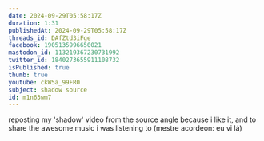 ```yaml
---
date: 2024-09-29T05:58:17Z
duration: 1:31
publishedAt: 2024-09-29T05:58:17Z
threads_id: DAfZtd3iFge
facebook: 1905135996650021
mastodon_id: 113219367230731992
twitter_id: 1840273655911108732
isPublished: true
thumb: true
youtube: ckW5a_99FR0
subject: shadow source
id: m1n63wm7
---
```

reposting my 'shadow' video from the source angle because i like it, and to share the awesome music i was listening to (mestre acordeon: eu vi lá)
